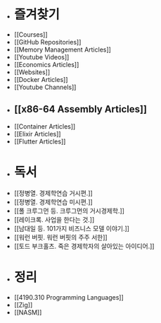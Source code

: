 - # 즐겨찾기
- [[Courses]]
- [[GitHub Repositories]]
- [[Memory Management Articles]]
- [[Youtube Videos]]
- [[Economics Articles]]
- [[Websites]]
- [[Docker Articles]]
- [[Youtube Channels]]
- [[x86-64 Assembly Articles]]
	-
- [[Container Articles]]
- [[Elixir Articles]]
- [[Flutter Articles]]
- # 독서
- [[정병열. 경제학연습 거시편.]]
- [[정병열. 경제학연습 미시편.]]
- [[폴 크루그먼 등. 크루그먼의 거시경제학.]]
- [[레이크록. 사업을 한다는 것.]]
- [[남대일 등. 101가지 비즈니스 모델 이야기.]]
- [[워런 버핏. 워런 버핏의 주주 서한]]
- [[토드 부크홀츠. 죽은 경제학자의 살아있는 아이디어.]]
- # 정리
- [[4190.310 Programming Languages]]
- [[Zig]]
- [[NASM]]